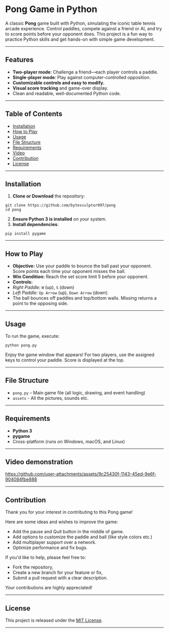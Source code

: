 # Pong Game in Python

A classic **Pong** game built with Python, simulating the iconic table tennis arcade experience. Control paddles, compete against a friend or AI, and try to score points before your opponent does. This project is a fun way to practice Python skills and get hands-on with simple game development.

---

## Features

- **Two-player mode**: Challenge a friend—each player controls a paddle.
- **Single-player mode**: Play against computer-controlled opposition.
- **Customizable controls and easy to modify.**
- **Visual score tracking** and game-over display.
- Clean and readable, well-documented Python code.

---

## Table of Contents

- [Installation](#installation)
- [How to Play](#how-to-play)
- [Usage](#usage)
- [File Structure](#file-structure)
- [Requirements](#requirements)
- [Video](#video-demonstration)
- [Contribution](#contribution)
- [License](#license)

---

## Installation

1. **Clone or Download** the repository:
```
git clone https://github.com/bytesculptor097/pong
cd pong
```

2. **Ensure Python 3 is installed** on your system.
3. **Install dependencies**:
```
pip install pygame
```

---

## How to Play

- **Objective:** Use your paddle to bounce the ball past your opponent. Score points each time your opponent misses the ball.
- **Win Condition:** Reach the set score limit 5 before your opponent.
- **Controls:**
- *Right Paddle:* `W` (up), `S` (down)
- *Left Paddle:* `Up Arrow` (up), `Down Arrow` (down)
- The ball bounces off paddles and top/bottom walls. Missing returns a point to the opposing side.

---

## Usage

To run the game, execute:
```
python pong.py
```


Enjoy the game window that appears! For two players, use the assigned keys to control your paddle. Score is displayed at the top.

---

## File Structure

- `pong.py` – Main game file (all logic, drawing, and event handling)
- `assets` - All the pictures, sounds etc.

---

## Requirements

- **Python 3**
- **pygame** 
- Cross-platform (runs on Windows, macOS, and Linux)


---
## Video demonstration

https://github.com/user-attachments/assets/9c25430f-1143-45ed-9e6f-904084fbe888

---


## Contribution

Thank you for your interest in contributing to this Pong game!

Here are some ideas and wishes to improve the game:

- Add the pause and Quit button in the middle of game.
- Add options to customize the paddle and ball (like style colors etc.)
- Add multiplayer support over a network.
- Optimize performance and fix bugs.

If you'd like to help, please feel free to:
- Fork the repository,
- Create a new branch for your feature or fix,
- Submit a pull request with a clear description.

Your contributions are highly appreciated!

---

## License

This project is released under the [MIT License](LICENSE).

---




